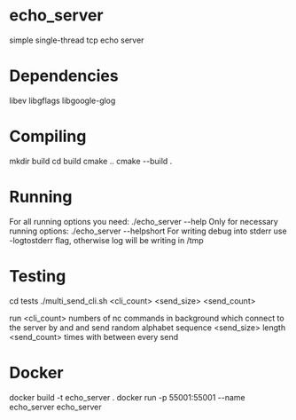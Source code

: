# echo_server
simple single-thread tcp echo server

# Dependencies
libev
libgflags
libgoogle-glog

# Compiling
mkdir build
cd build
cmake ..
cmake --build .

# Running
For all running options you need:
./echo_server --help
Only for necessary running options:
./echo_server --helpshort
For writing debug into stderr use -logtostderr flag, otherwise log will be writing in /tmp

# Testing
cd tests
./multi_send_cli.sh <ip> <port> <cli_count> <send_size> <send_count> <delay>

run <cli_count> numbers of nc commands in background which connect to the server by <ip> and <port>
and send random alphabet sequence <send_size> length <send_count> times with <delay> between every send

# Docker
docker build -t echo_server .
docker run -p 55001:55001 --name echo_server echo_server
